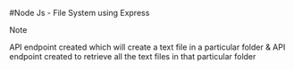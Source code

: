 #Node Js - File System using Express 
>[!Note]
>API endpoint created which will create a text file in a particular folder & 
>API endpoint created to retrieve all the text files in that particular folder
